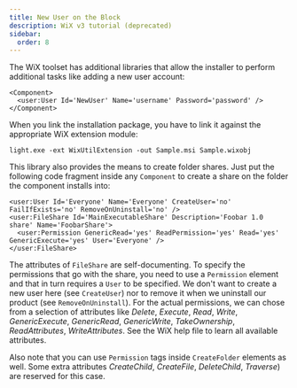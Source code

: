 ```yaml
---
title: New User on the Block
description: WiX v3 tutorial (deprecated)
sidebar:
  order: 8
---
```


<!-- fix:namespace -->
The WiX toolset has additional libraries that allow the installer to perform additional tasks like adding a new user account:

    <Component>
      <user:User Id='NewUser' Name='username' Password='password' />
    </Component>

When you link the installation package, you have to link it against the appropriate WiX extension module:

    light.exe -ext WixUtilExtension -out Sample.msi Sample.wixobj

This library also provides the means to create folder shares. Just put the following code fragment inside any `Component` to create a share on the folder the component installs into:

    <user:User Id='Everyone' Name='Everyone' CreateUser='no' FailIfExists='no' RemoveOnUninstall='no' />
    <user:FileShare Id='MainExecutableShare' Description='Foobar 1.0 share' Name='FoobarShare'>
      <user:Permission GenericRead='yes' ReadPermission='yes' Read='yes' GenericExecute='yes' User='Everyone' />
    </user:FileShare>

The attributes of `FileShare` are self-documenting. To specify the permissions that go with the share, you need to use a `Permission` element and that in turn requires a `User` to be specified. We don't want to create a new user here (see `CreateUser`) nor to remove it when we uninstall our product (see `RemoveOnUninstall`). For the actual permissions, we can chose from a selection of attributes like *Delete*, *Execute*, *Read*, *Write*, *GenericExecute*, *GenericRead*, *GenericWrite*, *TakeOwnership*, *ReadAttributes*, *WriteAttributes*. See the WiX help file to learn all available attributes.

Also note that you can use `Permission` tags inside `CreateFolder` elements as well. Some extra attributes *CreateChild*, *CreateFile*, *DeleteChild*, *Traverse*) are reserved for this case.
